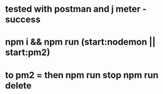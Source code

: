 # tested with postman and j meter - success
# npm i && npm run (start:nodemon || start:pm2)
# to pm2 = then npm run stop npm run delete

